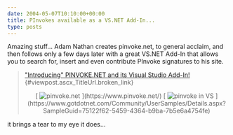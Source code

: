 ```yaml
---
date: 2004-05-07T10:10:00+00:00
title: PInvokes available as a VS.NET Add-In...
type: posts
---
```

Amazing stuff... Adam Nathan creates pinvoke.net, to general acclaim, and then follows only a few days later with a great VS.NET Add-In that allows you to search for, insert and even contribute PInvoke signatures to his site.

> ["Introducing" PINVOKE.NET and its Visual Studio Add-In!](https://weblogs.asp.net/adam_nathan/archive/2004/05/06/127403.aspx){#viewpost.ascx_TitleUrl.broken_link}
>
> <p align="center">
>   [ <img alt="pinvoke.net" hspace="0" src="http://www.pinvoke.net/images/logo.png" align="baseline" border="0" /> ](https://www.pinvoke.net/)  [ <img alt="pinvoke in VS" hspace="0" src="http://www.pinvoke.net/images/addinlogo.gif" align="baseline" border="0" /> ](https://www.gotdotnet.com/Community/UserSamples/Details.aspx?SampleGuid=75122f62-5459-4364-b9ba-7b5e6a4754fe)
>

it brings a tear to my eye it does...
